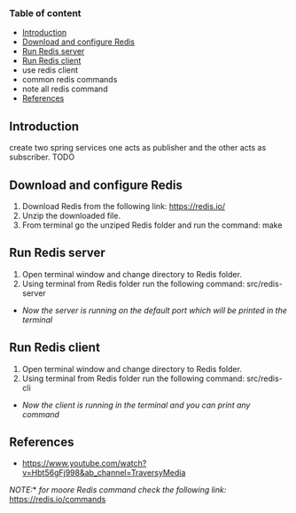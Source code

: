 ### Table of content

* [Introduction](../../#Introduction)
* [Download and configure Redis](../../#Download-and-configure-Redis)
* [Run Redis server](../../#Run-Redis-server)
* [Run Redis client](../../#Run-Redis-client)
* use redis client
* common redis commands
* note all redis command
* [References](../../#References)

## Introduction

create two spring services one acts as publisher and the other acts as subscriber.
TODO

## Download and configure Redis

1. Download Redis from the following link: https://redis.io/
2. Unzip the downloaded file.
3. From terminal go the unziped Redis folder and run the command: make
  
## Run Redis server

1. Open terminal window and change directory to Redis folder.
2. Using terminal from Redis folder run the following command: src/redis-server
* *Now the server is running on the default port which will be printed in the terminal*

## Run Redis client

1. Open terminal window and change directory to Redis folder.
2. Using terminal from Redis folder run the following command: src/redis-cli
* *Now the client is running in the terminal and you can print any command*

##

## References

* https://www.youtube.com/watch?v=Hbt56gFj998&ab_channel=TraversyMedia

*NOTE:** *for moore Redis command check the following link:* https://redis.io/commands
